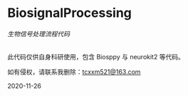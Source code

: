 # BiosignalProcessing
###### 生物信号处理流程代码

此代码仅供自身科研使用，包含 Biosppy 与 neurokit2 等代码。

如有侵权，请联系我删除：tcxxm521@163.com

2020-11-26
